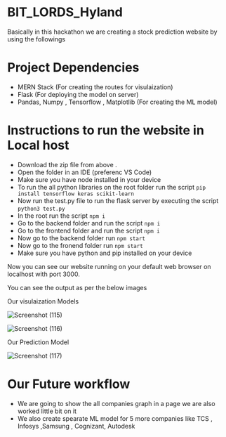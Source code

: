 

# BIT_LORDS_Hyland

Basically in this hackathon we are creating a stock prediction website by using the followings

# Project Dependencies

- MERN Stack (For creating the routes for visulaization)
- Flask (For deploying the model on server)
- Pandas, Numpy , Tensorflow , Matplotlib (For creating the ML model)

# Instructions to run the website in Local host

- Download the zip file from  above .
- Open the folder in an IDE (preferenc VS Code)
- Make sure you have node installed in your device
- To run the all python libraries on the root folder run the script `pip install tensorflow keras scikit-learn`
- Now run the test.py file to run the flask server by executing the script `python3 test.py`
- In the root run the script `npm i`
- Go to the backend folder and run the script `npm i`
- Go to the frontend folder and run the script `npm i`
- Now go to the backend  folder run `npm start`
- Now go to the fronend folder run `npm start`
- Make sure you have python and pip installed on your device



Now you can see our website running on your default web browser on localhost with port 3000.

You can see the output as per the below images

Our visulaization Models

![Screenshot (115)](https://user-images.githubusercontent.com/83994461/191001214-c78242d4-672f-4b49-b93d-fc2a5e58084f.png)

![Screenshot (116)](https://user-images.githubusercontent.com/83994461/191001220-2511b18f-55d4-40a6-b0b2-194864fdc212.png)

Our Prediction Model

![Screenshot (117)](https://user-images.githubusercontent.com/83994461/191001545-246c0050-66d3-4e94-b7ad-1cd249bf7053.png)

# Our Future workflow

- We are going to show the all companies graph in a page we are also worked little bit on it
- We also create spearate ML model for 5 more companies like TCS , Infosys ,Samsung , Cognizant, Autodesk
